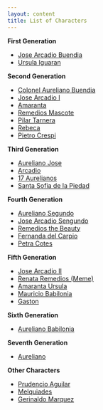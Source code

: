 ```yaml
---
layout: content
title: List of Characters
---
```

<strong>First Generation</strong>
<ul class="list">
    <li><a href="characters/jabuendia.html">Jose Arcadio Buendia</a></li>
    <li><a href="characters/ursula.html">Ursula Iguaran</a></li>
</ul>
<strong>Second Generation</strong>

<ul class="list">
<li><a href="characters/colbuendia.html">Colonel Aureliano Buendia</a></li>
<li><a href="characters/josearcadio1.html">Jose Arcadio I</a></li>
<li><a href="characters/amaranta.html">Amaranta</a></li>
<li><a href="characters/remedios.html">Remedios Mascote</a></li>
<li><a href="characters/pilartarnera.html">Pilar Tarnera</a></li>
<li><a href="characters/rebeca.html">Rebeca</a></li>
<li><a href="characters/crespi.html">Pietro Crespi</a></li>
</ul>
<strong>Third Generation</strong>
<ul class="list">
<li><a href="characters/aurelianojose.html">Aureliano Jose</a></li>
<li><a href="characters/arcadio.html">Arcadio</a></li>
<li><a href="characters/17aurelianos.html">17 Aurelianos</a></li>
<li><a href="characters/santasofia.html">Santa Sofia de la Piedad</a></li>
</ul>
<strong>Fourth Generation</strong>
<ul class="list">
<li><a href="characters/aurelianosegundo.html">Aureliano Segundo</a></li>
<li><a href="characters/josearcadiosegundo.html">Jose Arcadio Sengundo</a></li>
<li><a href="characters/remediosbeauty.html">Remedios the Beauty</a></li>
<li><a href="characters/fernanda.html">Fernanda del Carpio</a></li>
<li><a href="characters/petracotes.html">Petra Cotes</a></li>
</ul>

<strong>Fifth Generation</strong>
<ul class="list">
<li><a href="characters/josearacatio2.html">Jose Arcadio II</a></li>
<li><a href="characters/renataremedios.html">Renata Remedios (Meme)</a></li>
<li><a href="characters/amarantaursula.html">Amaranta Ursula</a></li>
<li><a href="characters/mauricio.html">Mauricio Babilonia</a></li>
<li><a href="characters/gaston.html">Gaston</a></li>
</ul>
<strong>Sixth Generation</strong>

<ul class="list">
<li><a href="characters/aurelianobabilonia.html">Aureliano Babilonia</a></li>
</ul>

<strong>Seventh Generation</strong>
<ul class="list">
<li><a href="characters/aureliano.html">Aureliano</a></li>
</ul>
<strong>Other Characters</strong>
<ul class="list">
    <li><a href="characters/prudencio.html">Prudencio Aguilar</a></li>
    <li><a href="characters/melquiades.html">Melquiades</a></li>
    <li><a href="characters/gerinaldo.html">Gerinaldo Marquez</a></li>
</ul>